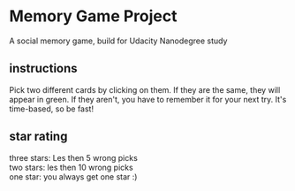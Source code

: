 # Memory Game Project

A social memory game, build for Udacity Nanodegree study

## instructions

Pick two different cards by clicking on them. If they are the same, they will appear in green. If they aren't, you have to remember it for your next try. It's time-based, so be fast!

## star rating

three stars: Les then 5 wrong picks<br>
two stars: les then 10 wrong picks<br>
one star: you always get one star :)

